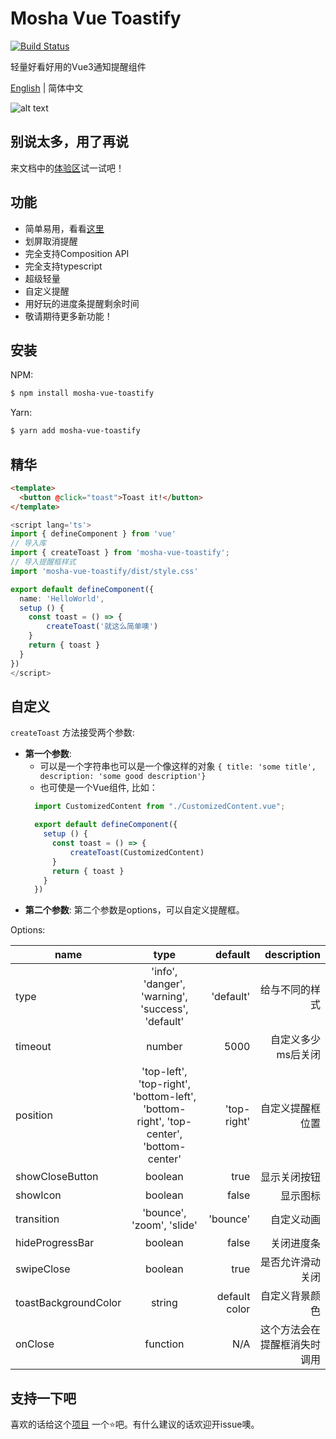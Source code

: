 # Mosha Vue Toastify

[![Build Status](https://travis-ci.com/szboynono/mosha-vue-toastify.svg?branch=main)](https://travis-ci.com/szboynono/mosha-vue-toastify)

轻量好看好用的Vue3通知提醒组件

[English](./README.md) | 简体中文

![alt text](./gif/demo.gif "Logo Title Text 1")

## 别说太多，用了再说

来文档中的[体验区](https://szboynono.github.io/mosha-vue-toastify/)试一试吧！

## 功能
- 简单易用，看看[这里](#精华)
- 划屏取消提醒
- 完全支持Composition API
- 完全支持typescript
- 超级轻量
- 自定义提醒
- 用好玩的进度条提醒剩余时间
- 敬请期待更多新功能！

## 安装

NPM:

```bash
$ npm install mosha-vue-toastify
```

Yarn:

```bash
$ yarn add mosha-vue-toastify
```

## 精华
```html
<template>
  <button @click="toast">Toast it!</button>
</template>
```
```ts
<script lang='ts'>
import { defineComponent } from 'vue'
// 导入库
import { createToast } from 'mosha-vue-toastify';
// 导入提醒框样式
import 'mosha-vue-toastify/dist/style.css'

export default defineComponent({
  name: 'HelloWorld',
  setup () {
    const toast = () => {
        createToast('就这么简单噢')
    }
    return { toast }
  }
})
</script>
```

## 自定义


`createToast` 方法接受两个参数:
- **第一个参数**: 
  - 可以是一个字符串也可以是一个像这样的对象 `{ title: 'some title', description: 'some good description'}`
  - 也可使是一个Vue组件, 比如：
  ```ts
    import CustomizedContent from "./CustomizedContent.vue";

    export default defineComponent({
      setup () {
        const toast = () => {
            createToast(CustomizedContent)
        }
        return { toast }
      }
    })
  ```  
- **第二个参数**: 第二个参数是options，可以自定义提醒框。


Options:

| name        | type           | default  | description |
| ------------- |:-------------:| -----:| -----:|
| type      | 'info', 'danger', 'warning', 'success', 'default' | 'default' | 给与不同的样式 |
| timeout      | number      |   5000 | 自定义多少ms后关闭
| position      | 'top-left', 'top-right', 'bottom-left', 'bottom-right', 'top-center', 'bottom-center' |   'top-right' | 自定义提醒框位置 |
| showCloseButton | boolean      |    true | 显示关闭按钮 |
| showIcon | boolean      |    false | 显示图标 |
| transition | 'bounce', 'zoom', 'slide' | 'bounce' | 自定义动画 |
| hideProgressBar | boolean      |    false | 关闭进度条 |
| swipeClose | boolean      |    true | 是否允许滑动关闭 |
| toastBackgroundColor | string      | default color | 自定义背景颜色 |
| onClose | function      | N/A | 这个方法会在提醒框消失时调用 |

## 支持一下吧

喜欢的话给这个[项目](https://github.com/szboynono/mosha-vue-toastify) 一个⭐吧。有什么建议的话欢迎开issue噢。
